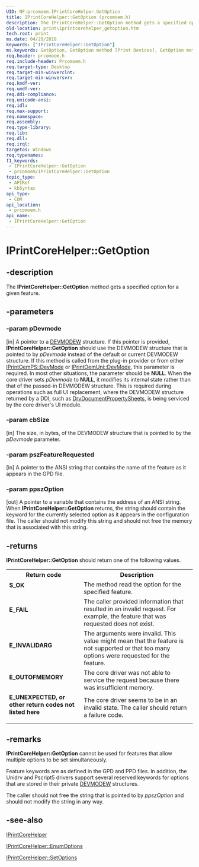 ```yaml
---
UID: NF:prcomoem.IPrintCoreHelper.GetOption
title: IPrintCoreHelper::GetOption (prcomoem.h)
description: The IPrintCoreHelper::GetOption method gets a specified option for a given feature.
old-location: print\iprintcorehelper_getoption.htm
tech.root: print
ms.date: 04/20/2018
keywords: ["IPrintCoreHelper::GetOption"]
ms.keywords: GetOption, GetOption method [Print Devices], GetOption method [Print Devices],IPrintCoreHelper interface, IPrintCoreHelper interface [Print Devices],GetOption method, IPrintCoreHelper.GetOption, IPrintCoreHelper::GetOption, prcomoem/IPrintCoreHelper::GetOption, print.iprintcorehelper_getoption, print_unidrv-pscript_allplugins_38a01e42-9d70-47d1-9d3d-2b488af4c3f3.xml
req.header: prcomoem.h
req.include-header: Prcomoem.h
req.target-type: Desktop
req.target-min-winverclnt: 
req.target-min-winversvr: 
req.kmdf-ver: 
req.umdf-ver: 
req.ddi-compliance: 
req.unicode-ansi: 
req.idl: 
req.max-support: 
req.namespace: 
req.assembly: 
req.type-library: 
req.lib: 
req.dll: 
req.irql: 
targetos: Windows
req.typenames: 
f1_keywords:
 - IPrintCoreHelper::GetOption
 - prcomoem/IPrintCoreHelper::GetOption
topic_type:
 - APIRef
 - kbSyntax
api_type:
 - COM
api_location:
 - prcomoem.h
api_name:
 - IPrintCoreHelper::GetOption
---
```


# IPrintCoreHelper::GetOption


## -description

The <b>IPrintCoreHelper::GetOption</b> method gets a specified option for a given feature.

## -parameters

### -param pDevmode 

[in]
A pointer to a <a href="/windows/win32/api/wingdi/ns-wingdi-devmodew">DEVMODEW</a> structure. If this pointer is provided, <b>IPrintCoreHelper::GetOption</b> should use the DEVMODEW structure that is pointed to by <i>pDevmode</i> instead of the default or current DEVMODEW structure. If this method is called from the plug-in provider or from either <a href="/windows-hardware/drivers/ddi/prcomoem/nf-prcomoem-iprintoemps-devmode">IPrintOemPS::DevMode</a> or <a href="/windows-hardware/drivers/ddi/prcomoem/nf-prcomoem-iprintoemuni-devmode">IPrintOemUni::DevMode</a>, this parameter is required. In most other situations, the parameter should be <b>NULL</b>. When the core driver sets <i>pDevmode</i> to <b>NULL</b>, it modifies its internal state rather than that of the passed-in DEVMODEW structure. This is required during operations such as full UI replacement, where the DEVMODEW structure returned by a DDI, such as <a href="/windows-hardware/drivers/ddi/winddiui/nf-winddiui-drvdocumentpropertysheets">DrvDocumentPropertySheets</a>, is being serviced by the core driver's UI module.

### -param cbSize 

[in]
The size, in bytes, of the DEVMODEW structure that is pointed to by the <i>pDevmode</i> parameter.

### -param pszFeatureRequested 

[in]
A pointer to the ANSI string that contains the name of the feature as it appears in the GPD file.

### -param ppszOption 

[out]
A pointer to a variable that contains the address of an ANSI string. When <b>IPrintCoreHelper::GetOption</b> returns, the string should contain the keyword for the currently selected option as it appears in the configuration file. The caller should not modify this string and should not free the memory that is associated with this string.

## -returns

<b>IPrintCoreHelper::GetOption</b> should return one of the following values.

<table>
<tr>
<th>Return code</th>
<th>Description</th>
</tr>
<tr>
<td width="40%">
<dl>
<dt><b>S_OK</b></dt>
</dl>
</td>
<td width="60%">
The method read the option for the specified feature.

</td>
</tr>
<tr>
<td width="40%">
<dl>
<dt><b>E_FAIL</b></dt>
</dl>
</td>
<td width="60%">
The caller provided information that resulted in an invalid request. For example, the feature that was requested does not exist.

</td>
</tr>
<tr>
<td width="40%">
<dl>
<dt><b>E_INVALIDARG</b></dt>
</dl>
</td>
<td width="60%">
The arguments were invalid. This value might mean that the feature is not supported or that too many options were requested for the feature.

</td>
</tr>
<tr>
<td width="40%">
<dl>
<dt><b>E_OUTOFMEMORY</b></dt>
</dl>
</td>
<td width="60%">
The core driver was not able to service the request because there was insufficient memory.

</td>
</tr>
<tr>
<td width="40%">
<dl>
<dt><b>E_UNEXPECTED, or other return codes not listed here</b></dt>
</dl>
</td>
<td width="60%">
The core driver seems to be in an invalid state. The caller should return a failure code.

</td>
</tr>
</table>

## -remarks

<b>IPrintCoreHelper::GetOption</b> cannot be used for features that allow multiple options to be set simultaneously. 

Feature keywords are as defined in the GPD and PPD files. In addition, the Unidrv and Pscript5 drivers support several reserved keywords for options that are stored in their private <a href="/windows/win32/api/wingdi/ns-wingdi-devmodew">DEVMODEW</a> structures. 

The caller should not free the string that is pointed to by <i>ppszOption</i> and should not modify the string in any way.

## -see-also

<a href="/windows-hardware/drivers/ddi/prcomoem/nn-prcomoem-iprintcorehelper">IPrintCoreHelper</a>



<a href="/windows-hardware/drivers/ddi/prcomoem/nf-prcomoem-iprintcorehelper-enumoptions">IPrintCoreHelper::EnumOptions</a>



<a href="/windows-hardware/drivers/ddi/prcomoem/nf-prcomoem-iprintcorehelper-setoptions">IPrintCoreHelper::SetOptions</a>


